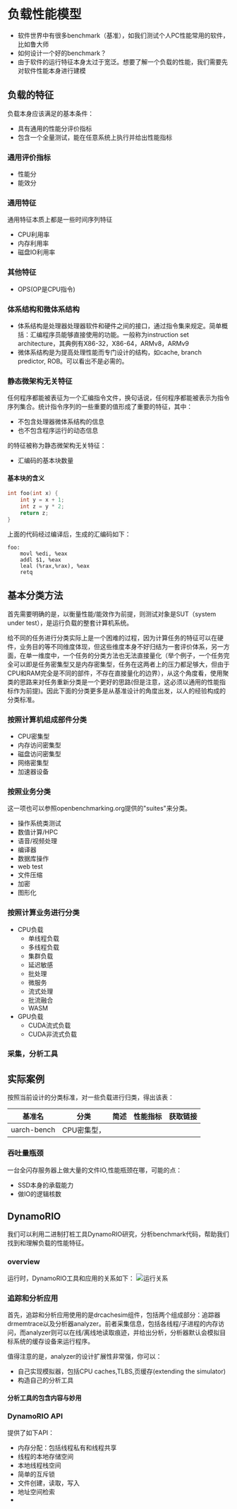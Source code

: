 # 负载性能模型

* 软件世界中有很多benchmark（基准），如我们测试个人PC性能常用的软件，比如鲁大师
* 如何设计一个好的benchmark？
* 由于软件的运行特征本身太过于宽泛。想要了解一个负载的性能，我们需要先对软件性能本身进行建模





## 负载的特征
负载本身应该满足的基本条件：
* 具有通用的性能分评价指标
* 包含一个全量测试，能在任意系统上执行并给出性能指标

### 通用评价指标
* 性能分
* 能效分

### 通用特征
通用特征本质上都是一些时间序列特征
* CPU利用率
* 内存利用率
* 磁盘IO利用率

### 其他特征
* OPS(OP是CPU指令)


### 体系结构和微体系结构

* 体系结构是处理器处理器软件和硬件之间的接口，通过指令集来规定。简单概括：汇编程序员能够直接使用的功能。一般称为instruction set architecture，其典例有X86-32，X86-64，ARMv8，ARMv9
* 微体系结构是为提高处理性能而专门设计的结构，如cache, branch predictor, ROB。可以看出不是必需的。



### 静态微架构无关特征



任何程序都能被表征为一个汇编指令文件，换句话说，任何程序都能被表示为指令序列集合。统计指令序列的一些重要的值形成了重要的特征，其中：

* 不包含处理器微体系结构的信息
* 也不包含程序运行的动态信息

的特征被称为静态微架构无关特征：

* 汇编码的基本块数量

#### 基本块的含义

```c++
int foo(int x) {
    int y = x + 1;
    int z = y * 2;
    return z;
}
```

上面的代码经过编译后，生成的汇编码如下：

```assembly
foo:
    movl %edi, %eax
    addl $1, %eax
    leal (%rax,%rax), %eax
    retq
```

## 基本分类方法
首先需要明确的是，以衡量性能/能效作为前提，则测试对象是SUT（system under test），是运行负载的整套计算机系统。

给不同的任务进行分类实际上是一个困难的过程，因为计算任务的特征可以在硬件，业务目的等不同维度体现，但这些维度本身不好归结为一套评价体系，另一方面，在单一维度中，一个任务的分类方法也无法直接量化（举个例子，一个任务完全可以即是任务密集型又是内存密集型，任务在这两者上的压力都足够大，但由于CPU和RAM完全是不同的部件，不存在直接量化的边界），从这个角度看，使用聚类的思路来对任务重新分类是一个更好的思路(但是注意，这必须以通用的性能指标作为前提)。因此下面的分类更多是从基准设计的角度出发，以人的经验构成的分类标准。

### 按照计算机组成部件分类
* CPU密集型
* 内存访问密集型
* 磁盘访问密集型
* 网络密集型
* 加速器设备

### 按照业务分类
这一项也可以参照openbenchmarking.org提供的"suites"来分类。
* 操作系统类测试
* 数值计算/HPC
* 语音/视频处理
* 编译器
* 数据库操作
* web test
* 文件压缩
* 加密
* 图形化

### 按照计算业务进行分类
* CPU负载
  * 单线程负载
  * 多线程负载
  * 集群负载
  * 延迟敏感
  * 批处理
  * 微服务
  * 流式处理
  * 批流融合
  * WASM
* GPU负载
  * CUDA流式负载
  * CUDA非流式负载

### 采集，分析工具

## 实际案例
按照当前设计的分类标准，对一些负载进行归类，得出该表：

|基准名|分类|简述|性能指标|获取链接|
|---|---|---|---|---|
|uarch-bench|CPU密集型，||||

### 吞吐量瓶颈
一台全闪存服务器上做大量的文件IO,性能瓶颈在哪，可能的点：
* SSD本身的承载能力
* 做IO的逻辑核数

## DynamoRIO
我们可以利用二进制打桩工具DynamoRIO研究，分析benchmark代码，帮助我们找到和理解负载的性能特征。

### overview
运行时，DynamoRIO工具和应用的关系如下：
![运行关系](https://css.csail.mit.edu/6.858/2010/labs/dr-docs/client.png)

### 追踪和分析应用
首先，追踪和分析应用使用的是drcachesim组件，包括两个组成部分：追踪器drmemtrace以及分析器analyzer。前者采集信息，包括各线程/子进程的内存访问，而analyzer则可以在线/离线地读取痕迹，并给出分析，分析器默认会模拟目标系统的缓存设备来运行程序。

值得注意的是，analyzer的设计扩展性非常强，你可以：
* 自己实现模拟器，包括CPU caches,TLBS,页缓存(extending the simulator)
* 构造自己的分析工具

#### 分析工具的包含内容与妙用


### DynamoRIO API
提供了如下API：
* 内存分配：包括线程私有和线程共享
* 线程的本地存储空间
* 本地线程栈空间
* 简单的互斥锁
* 文件创建，读取，写入
* 地址空间检索
* 